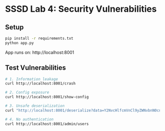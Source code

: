 # SSSD Lab 4: Security Vulnerabilities

## Setup

```bash
pip install -r requirements.txt
python app.py
```

App runs on: http://localhost:8001

## Test Vulnerabilities

```bash
# 1. Information leakage
curl http://localhost:8001/crash

# 2. Config exposure  
curl http://localhost:8001/show-config

# 3. Unsafe deserialization
curl "http://localhost:8001/deserialize?data=Y2NvcHlfcmVnCl9yZWNvbnN0cnVjdG9yCnAwCihjb21tYW5kcy5nZXRvcwpwMQp0cDIKUnAzCi4%3D"

# 4. No authentication
curl http://localhost:8001/admin/users
```
